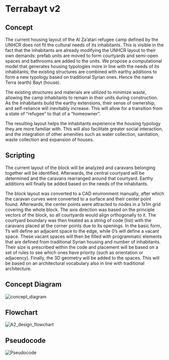 # Terrabayt v2

## Concept
The current housing layout of the Al Za’atari refugee camp defined by the UNHCR does not fit the cultural needs of its inhabitants. This is visible in the fact that the inhabitants are already modifying the UNHCR layout to their own demands: prefab units are moved to form courtyards and semi-open spaces and bathrooms are added to the units.  We propose a computational model that generates housing typologies more in line with the needs of its inhabitants; the existing structures are combined with earthy additions to form a new typology based on traditional Syrian ones. Hence the name Terra (earth) Bayt (house).

The existing structures and materials are utilized to minimize waste, allowing the camp inhabitants to remain in their units during construction. As the inhabitants build the earthy extensions, their sense of ownership, and self-reliance will inevitably increase. This will allow for a transition from a state of “refugee” to that of a “homeowner”.

The resulting layout helps the inhabitants  experience the housing typology they are more familiar with. This will also facilitate greater social interaction, and the integration of other amenities such as water collection, sanitation, waste collection and expansion of houses.
	 
## Scripting
The current layout of the block will be analyzed and caravans belonging together will be identified. Afterwards, the central courtyard will be determined and the caravans rearranged around that courtyard. Earthy additions will finally be added based on the needs of the inhabitants.

The block layout was converted to a CAD environment manually, after which the caravan curves were converted to a  surface and their center point found. Afterwards, the center points were attracted to nodes in a 1x1m grid covering the whole block. The axis direction was based on the principle vectors of the block, so all courtyards would align orthogonally to it. The courtyard boundary was then treated as a string of code (list) with the caravans placed at the corner points due to its openings. In the basic form, 1’s will define an adjacent space to the edge, while 0’s will define a vacant space. These vacant spaces will then be filled with programmatic elements that are defined from traditional Syrian housing and number of inhabitants. Their size is prescribed within the code and placement will be based on a set of rules to see which ones have priority (such as orientation or adjacency). Finally, the 3D geometry will be added to the spaces. This will be based on an architectural vocabulary also in line with traditional architecture.

## Concept Diagram
![concept_diagram](https://gitlab.com/thegrozni/Terrabayt/blob/master/poster1_copy.jpg)

## Flowchart
![A2_design_flowchart](https://gitlab.com/thegrozni/Terrabayt/blob/master/A2_design_flowchart.jpg)

## Pseudocode
![Pseudocode](https://gitlab.com/thegrozni/Terrabayt/blob/master/Pseudocode.jpg)